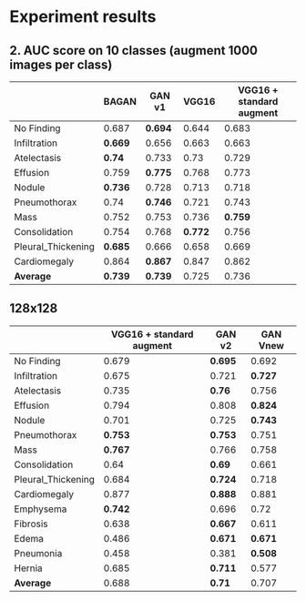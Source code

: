 

# Experiment results

  
## 2. AUC score on 10 classes (augment 1000 images per class)
|  | BAGAN | GAN v1 | VGG16 | VGG16 + standard augment |
|--|--|--|--|--|
| No Finding | 0.687 | **0.694** | 0.644 | 0.683 |
| Infiltration | **0.669** | 0.656 | 0.663 | 0.663 |
| Atelectasis | **0.74** | 0.733 | 0.73 | 0.729 |
| Effusion | 0.759 | **0.775** | 0.768 | 0.773 |
| Nodule | **0.736** | 0.728 | 0.713 | 0.718 |
| Pneumothorax | 0.74 | **0.746** | 0.721 | 0.743 |
| Mass | 0.752 | 0.753 | 0.736 | **0.759** |
| Consolidation | 0.754 | 0.768 | **0.772** | 0.756 |
| Pleural_Thickening | **0.685** | 0.666 | 0.658 | 0.669 |
| Cardiomegaly | 0.864 | **0.867** | 0.847 | 0.862 |
| **Average** | **0.739** | **0.739** | 0.725 | 0.736 |


## 128x128
|  | VGG16 + standard augment | GAN v2 | GAN Vnew |
|--|--|--|--|
| No Finding | 0.679 | **0.695** | 0.692 |
| Infiltration | 0.675 | 0.721 | **0.727** |
| Atelectasis | 0.735 | **0.76** | 0.756 |
| Effusion | 0.794 | 0.808 | **0.824** |
| Nodule | 0.701 | 0.725 | **0.743** |
| Pneumothorax | **0.753** | **0.753** | 0.751 |
| Mass | **0.767** | 0.766 | 0.758 |
| Consolidation | 0.64 | **0.69** | 0.661 |
| Pleural_Thickening | 0.684 | **0.724** | 0.718 |
| Cardiomegaly | 0.877 | **0.888** | 0.881 |
| Emphysema | **0.742** | 0.696 | 0.72 |
| Fibrosis | 0.638 | **0.667** | 0.611 |
| Edema | 0.486 | **0.671** | **0.671** |
| Pneumonia | 0.458 | 0.381 | **0.508** |
| Hernia | 0.685 | **0.711** | 0.577 |
| **Average** | 0.688 | **0.71** | 0.707 |